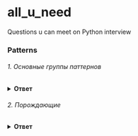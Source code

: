 # all_u_need
Questions u can meet on Python interview


### Patterns

###### 1. Основные группы паттернов

<details><summary><b>Ответ</b></summary>
<p>

#### Ответ:
  
1)Порождающие

Отвечают за удобное и безопасное создание новых объектов или даже целых семейств объектов.

2)Структурные

Отвечают за построение удобных в поддержке иерархий классов.

3)Поведенческие

Решают задачи эффективного и безопасного взаимодействия между объектами программы.

</p>
</details>

###### 2. Порождающие

<details><summary><b>Ответ</b></summary>
<p>

#### Ответ:
  
  ###### 2.1 Фабричный метод

<details><summary><b>Ответ</b></summary>
<p>

#### Ответ:
  Фабричный метод — это порождающий паттерн проектирования, который определяет общий интерфейс для создания объектов в суперклассе, позволяя подклассам изменять тип создаваемых объектов.
  
  Пример с логистикой: Общие методы логистики, но разные ТС: морская и дорожная логистика.
  Например, классы Грузовик и Судно реализуют интерфейс Транспорт с методом доставить. Каждый из этих классов реализует метод по-своему: грузовики везут грузы по земле, а суда — по морю. Фабричный метод в классе ДорожнойЛогистики вернёт объект-грузовик, а класс МорскойЛогистики — объект-судно.
  
  
  Когда надо применять паттерн

    Когда заранее неизвестно, объекты каких типов необходимо создавать
    Когда нужно управлять разными типами объектов
    Когда система должна быть независимой от процесса создания новых объектов и расширяемой: в нее можно легко вводить новые классы, объекты которых система должна создавать.

    abstract class Product
    {}

    class ConcreteProductA : Product
    {}

    class ConcreteProductB : Product
    {}

    abstract class Creator
    {
        public abstract Product FactoryMethod();
    }

    class ConcreteCreatorA : Creator
    {
        public override Product FactoryMethod() { return new ConcreteProductA(); }
    }

    class ConcreteCreatorB : Creator
    {
        public override Product FactoryMethod() { return new ConcreteProductB(); }
    }

Преимущества

    Избавляет класс от привязки к конкретным классам продуктов.
    Выделяет код производства продуктов в одно место, упрощая поддержку кода.
    Упрощает добавление новых продуктов в программу.
    Реализует принцип открытости/закрытости.

 и недостатки
 
    Может привести к созданию больших параллельных иерархий классов, так как для каждого класса продукта надо создать свой подкласс создателя.



</p>
</details>

  ###### 2.2 Абстрактная фабрика

<details><summary><b>Ответ</b></summary>
<p>

#### Ответ:
  


</p>
</details>

  ###### 2.3 Строитель

<details><summary><b>Ответ</b></summary>
<p>

#### Ответ:
  


</p>
</details>

  ###### 2.4 Прототип

<details><summary><b>Ответ</b></summary>
<p>

#### Ответ:
  


</p>
</details>

  ###### 2.5 Одиночка

<details><summary><b>Ответ</b></summary>
<p>

#### Ответ:
  Одиночка — это порождающий паттерн проектирования, который гарантирует, что у класса есть только один экземпляр, и предоставляет к нему глобальную точку доступа.
  
  Одиночка:
  Гарантирует наличие единственного экземпляра класса. 
  Предоставляет глобальную точку доступа.
  
  Все реализации одиночки сводятся к тому, чтобы скрыть конструктор по умолчанию и создать публичный статический метод, который и будет контролировать жизненный цикл объекта-одиночки.
  
  Преимущества

    Гарантирует наличие единственного экземпляра класса.
    Предоставляет к нему глобальную точку доступа.
    Реализует отложенную инициализацию объекта-одиночки.

 и недостатки
 
    Нарушает принцип единственной ответственности класса.
    Маскирует плохой дизайн.
    Проблемы мультипоточности.
    Требует постоянного создания Mock-объектов при юнит-тестировании.



</p>
</details>


</p>
</details>
